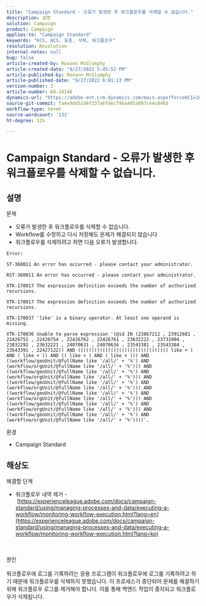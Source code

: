 ```yaml
---
title: "Campaign Standard - 오류가 발생한 후 워크플로우를 삭제할 수 없습니다."
description: 설명
solution: Campaign
product: Campaign
applies-to: "Campaign Standard"
keywords: "KCS, ACS, 표준, 삭제, 워크플로우"
resolution: Resolution
internal-notes: null
bug: false
article-created-by: Roxann McGlumphy
article-created-date: "9/27/2022 5:45:52 PM"
article-published-by: Roxann McGlumphy
article-published-date: "9/27/2022 6:01:13 PM"
version-number: 3
article-number: KA-14146
dynamics-url: "https://adobe-ent.crm.dynamics.com/main.aspx?forceUCI=1&pagetype=entityrecord&etn=knowledgearticle&id=6f704435-8c3e-ed11-9db1-00224808613b"
source-git-commit: fa4e9dd52d4f237a6fdecf9ba485a097ce4c846d
workflow-type: tm+mt
source-wordcount: '133'
ht-degree: 12%

---
```


# Campaign Standard - 오류가 발생한 후 워크플로우를 삭제할 수 없습니다.

## 설명

문제<br>
- 오류가 발생한 후 워크플로우를 삭제할 수 없습니다.
- Workflow를 수정하고 다시 저장해도 문제가 해결되지 않습니다
- 워크플로우를 삭제하려고 하면 다음 오류가 발생합니다.



```
Error:

ST-360011 An error has occurred - please contact your administrator.

RST-360011 An error has occurred - please contact your administrator.

XTK-170017 The expression definition exceeds the number of authorized recursions.

XTK-170017 The expression definition exceeds the number of authorized recursions.

XTK-170037 'like' is a binary operator. At least one operand is missing.

XTK-170036 Unable to parse expression '(@id IN (23867212 , 23912681 , 22426751 , 22426754 , 22426762 , 22426761 , 23632222 , 23731904 , 23832292 , 23632221 , 24070631 , 24070634 , 23543381 , 23543384 , 23543391 , 22427122)) AND ((((((((((((((((((((((((((((((((( like + ) AND ( like + )) AND (( like + ) AND ( like + ))) AND ((workflow/geoUnit/@fullName like '/all/' + '%') AND (workflow/orgUnit/@fullName like '/all/' + '%'))) AND ((workflow/geoUnit/@fullName like '/all/' + '%') AND (workflow/orgUnit/@fullName like '/all/' + '%'))) AND ((workflow/geoUnit/@fullName like '/all/' + '%') AND (workflow/orgUnit/@fullName like '/all/' + '%'))) AND ((workflow/geoUnit/@fullName like '/all/' + '%') AND (workflow/orgUnit/@fullName like '/all/' + '%'))) AND ((workflow/geoUnit/@fullName like '/all/' + '%') AND (workflow/orgUnit/@fullName like '/all/' + '%'))) AND ((workflow/geoUnit/@fullName like '/all/' + '%') AND (workflow/orgUnit/@fullName like '/all/' + '%'))))'.
```



환경
- Campaign Standard



## 해상도

해결할 단계
- 워크플로우 내역 제거 - [https://experienceleague.adobe.com/docs/campaign-standard/using/managing-processes-and-data/executing-a-workflow/monitoring-workflow-execution.html?lang=en](https://experienceleague.adobe.com/docs/campaign-standard/using/managing-processes-and-data/executing-a-workflow/monitoring-workflow-execution.html?lang=ko)



<br><br>원인<br><br>
워크플로우에 로그를 기록하려는 응용 프로그램이 워크플로우에 로그를 기록하려고 하기 때문에 워크플로우를 삭제하지 못했습니다. 이 프로세스가 중단되어 문제를 해결하기 위해 워크플로우 로그를 제거해야 합니다. 이를 통해 백엔드 작업이 중지되고 워크플로우가 삭제됩니다.






